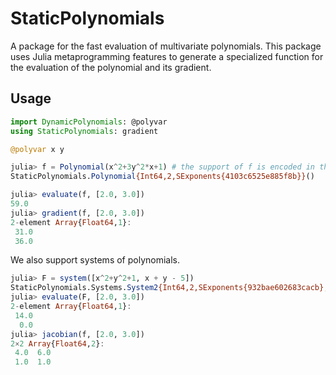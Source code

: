 # StaticPolynomials

A package for the fast evaluation of multivariate polynomials. This package uses Julia metaprogramming features to generate a specialized function for the evaluation of the polynomial and its gradient.

## Usage
```julia
import DynamicPolynomials: @polyvar
using StaticPolynomials: gradient

@polyvar x y

julia> f = Polynomial(x^2+3y^2*x+1) # the support of f is encoded in the `Polynomial` type. 
StaticPolynomials.Polynomial{Int64,2,SExponents{4103c6525e885f8b}}()

julia> evaluate(f, [2.0, 3.0])
59.0
julia> gradient(f, [2.0, 3.0])
2-element Array{Float64,1}:
 31.0
 36.0
```
We also support systems of polynomials.
```julia
julia> F = system([x^2+y^2+1, x + y - 5])
StaticPolynomials.Systems.System2{Int64,2,SExponents{932bae602683cacb},SExponents{44c61f91039334d1}}()
julia> evaluate(F, [2.0, 3.0])
2-element Array{Float64,1}:
 14.0
  0.0
julia> jacobian(f, [2.0, 3.0])
2×2 Array{Float64,2}:
 4.0  6.0
 1.0  1.0
```
